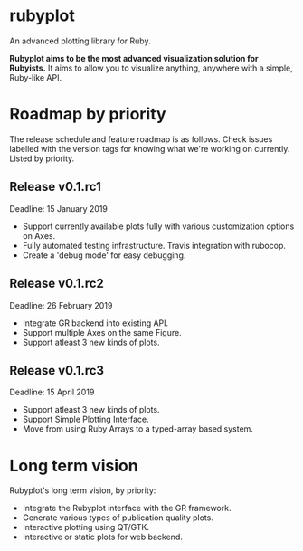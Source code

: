 # rubyplot
An advanced plotting library for Ruby.

**Rubyplot aims to be the most advanced visualization solution for Rubyists.**
It aims to allow you to visualize anything, anywhere with a simple, Ruby-like API.

# Roadmap by priority
The release schedule and feature roadmap is as follows. Check issues labelled with
the version tags for knowing what we're working on currently. Listed by priority.

## Release v0.1.rc1
Deadline: 15 January 2019

* Support currently available plots fully with various customization options on Axes.
* Fully automated testing infrastructure. Travis integration with rubocop.
* Create a 'debug mode' for easy debugging.

## Release v0.1.rc2
Deadline: 26 February 2019

* Integrate GR backend into existing API.
* Support multiple Axes on the same Figure. 
* Support atleast 3 new kinds of plots.

## Release v0.1.rc3
Deadline: 15 April 2019

* Support atleast 3 new kinds of plots.
* Support Simple Plotting Interface.
* Move from using Ruby Arrays to a typed-array based system.

# Long term vision
Rubyplot's long term vision, by priority:

* Integrate the Rubyplot interface with the GR framework.
* Generate various types of publication quality plots.
* Interactive plotting using QT/GTK.
* Interactive or static plots for web backend.

